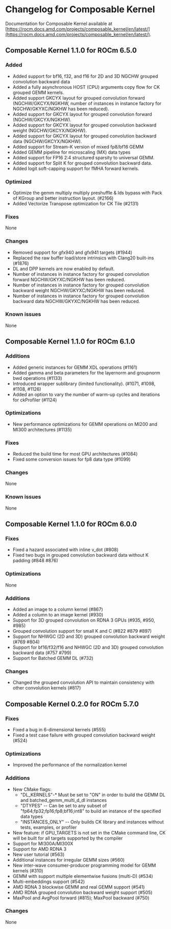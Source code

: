 # Changelog for Composable Kernel

Documentation for Composable Kernel available at [https://rocm.docs.amd.com/projects/composable_kernel/en/latest/](https://rocm.docs.amd.com/projects/composable_kernel/en/latest/).

## Composable Kernel 1.1.0 for ROCm 6.5.0

### Added

* Added support for bf16, f32, and f16 for 2D and 3D NGCHW grouped convolution backward data
* Added a fully asynchronous HOST (CPU) arguments copy flow for CK grouped GEMM kernels.
* Added support GKCYX layout for grouped convolution forward (NGCHW/GKCYX/NGKHW, number of instances in instance factory for NGCHW/GKYXC/NGKHW has been reduced).
* Added support for GKCYX layout for grouped convolution forward (NGCHW/GKCYX/NGKHW).
* Added support for GKCYX layout for grouped convolution backward weight (NGCHW/GKCYX/NGKHW).
* Added support for GKCYX layout for grouped convolution backward data (NGCHW/GKCYX/NGKHW).
* Added support for Stream-K version of mixed fp8/bf16 GEMM
* Added GEMM pipeline for microscaling (MX) data types
* Added support for FP16 2:4 structured sparsity to universal GEMM.
* Added support for Split K for grouped convolution backward data.
* Added logit soft-capping support for fMHA forward kernels.

### Optimized


* Optimize the gemm multiply multiply preshuffle & lds bypass with Pack of KGroup and better instruction layout. (#2166)
* Added Vectorize Transpose optimization for CK Tile (#2131)


### Fixes

None

### Changes

* Removed support for gfx940 and gfx941 targets (#1944)
* Replaced the raw buffer load/store intrinsics with Clang20 built-ins (#1876)
* DL and DPP kernels are now enabled by default.
* Number of instances in instance factory for grouped convolution forward NGCHW/GKYXC/NGKHW has been reduced.
* Number of instances in instance factory for grouped convolution backward weight NGCHW/GKYXC/NGKHW has been reduced.
* Number of instances in instance factory for grouped convolution backward data NGCHW/GKYXC/NGKHW has been reduced.

### Known issues

None

## Composable Kernel 1.1.0 for ROCm 6.1.0

### Additions

* Added generic instances for GEMM XDL operations (#1161)
* Added gamma and beta parameters for the layernorm and groupnorm bwd operations (#1133)
* Introduced wrapper sublibrary (limited functionality). (#1071, #1098, #1108, #1126)
* Added an option to vary the number of warm-up cycles and iterations for ckProfiler (#1124)

### Optimizations

* New performance optimizations for GEMM operations on MI200 and MI300 architectures (#1135)

### Fixes

* Reduced the build time for most GPU architectures (#1084)
* Fixed some conversion issues for fp8 data type (#1099)

### Changes

None

### Known issues

None

## Composable Kernel 1.1.0 for ROCm 6.0.0

### Fixes

* Fixed a hazard associated with inline v_dot (#808)
* Fixed two bugs in grouped convolution backward data without K padding (#848 #876)

### Optimizations

None

### Additions

* Added an image to a column kernel (#867)
* Added a column to an image kernel (#930)
* Support for 3D grouped convolution on RDNA 3 GPUs (#935, #950, #985)
* Grouped convolution support for small K and C (#822 #879 #897)
* Support for NHWGC (2D and 3D) grouped convolution backward weight (#769 #804)
* Support for bf16/f32/f16 and NHWGC (2D and 3D) grouped convolution backward data (#757 #799)
* Support for Batched GEMM DL (#732)

### Changes

* Changed the grouped convolution API to maintain consistency with other convolution kernels (#817)

## Composable Kernel 0.2.0 for ROCm 5.7.0

### Fixes

* Fixed a bug in 6-dimensional kernels (#555)
* Fixed a test case failure with grouped convolution backward weight (#524)

### Optimizations

* Improved the performance of the normalization kernel

### Additions

* New CMake flags:
  * "DL_KERNELS"-* Must be set to "ON" in order to build the GEMM DL and batched_gemm_multi_d_dl instances
  * "DTYPES" -- Can be set to any subset of "fp64;fp32;fp16;fp8;bf16;int8" to build an instance of the specified data types
  * "INSTANCES_ONLY" -- Only builds CK library and instances without tests, examples, or profiler
* New feature: if GPU_TARGETS is not set in the CMake command line, CK will be built for all targets supported by the compiler
* Support for MI300A/MI300X
* Support for AMD RDNA 3
* New user tutorial (#563)
* Additional instances for irregular GEMM sizes (#560)
* New inter-wave consumer-producer programming model for GEMM kernels (#310)
* GEMM with support multiple elementwise fusions (multi-D) (#534)
* Multi-embeddings support (#542)
* AMD RDNA 3 blockwise GEMM and real GEMM support (#541)
* AMD RDNA grouped convolution backward weight support (#505)
* MaxPool and AvgPool forward (#815); MaxPool backward (#750)

### Changes

None

